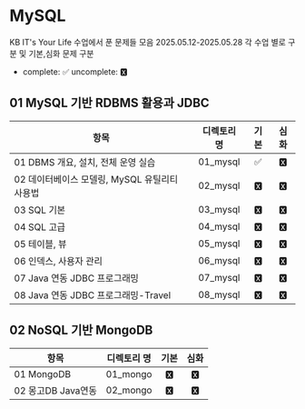 # MySQL

KB IT's Your Life 수업에서 푼 문제들 모음 2025.05.12-2025.05.28
각 수업 별로 구분 및 기본,심화 문제 구분

- complete: ✅ uncomplete: 🆇

## 01 MySQL 기반 RDBMS 활용과 JDBC

| 항목                                          | 디렉토리 명 | 기본 | 심화 |
| --------------------------------------------- | :---------: | :--: | :--: |
| 01 DBMS 개요, 설치, 전체 운영 실습            |  01_mysql   |  ✅  |  🆇   |
| 02 데이터베이스 모델링, MySQL 유틸리티 사용법 |  02_mysql   |  🆇   |  🆇   |
| 03 SQL 기본                                   |  03_mysql   |  🆇   |  🆇   |
| 04 SQL 고급                                   |  04_mysql   |  🆇   |  🆇   |
| 05 테이블, 뷰                                 |  05_mysql   |  🆇   |  🆇   |
| 06 인덱스, 사용자 관리                        |  06_mysql   |  🆇   |  🆇   |
| 07 Java 연동 JDBC 프로그래밍                  |  07_mysql   |  🆇   |  🆇   |
| 08 Java 연동 JDBC 프로그래밍-Travel           |  08_mysql   |  🆇   |  🆇   |

## 02 NoSQL 기반 MongoDB

| 항목               | 디렉토리 명 | 기본 | 심화 |
| ------------------ | :---------: | :--: | :--: |
| 01 MongoDB         |  01_mongo   |  🆇   |  🆇   |
| 02 몽고DB Java연동 |  02_mongo   |  🆇   |  🆇   |
